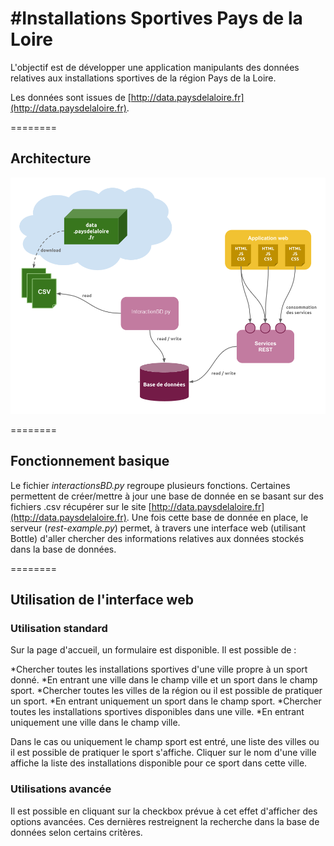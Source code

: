 #Installations Sportives Pays de la Loire 
========

L'objectif est de développer une application manipulants des données relatives aux installations sportives de la région Pays de la Loire.

Les données sont issues de [http://data.paysdelaloire.fr](http://data.paysdelaloire.fr).

========
## Architecture

![architecture.png](img/architecture.png)

========
## Fonctionnement basique

Le fichier *interactionsBD.py* regroupe plusieurs fonctions.
Certaines permettent de créer/mettre à jour une base de donnée en se basant sur des fichiers .csv récupérer sur le site [http://data.paysdelaloire.fr](http://data.paysdelaloire.fr).
Une fois cette base de donnée en place, le serveur (*rest-example.py*) permet, à travers une interface web (utilisant Bottle) d'aller chercher des informations relatives aux données stockés dans la base de données.

========
## Utilisation de l'interface web

### Utilisation standard

Sur la page d'accueil, un formulaire est disponible. Il est possible de : 

*Chercher toutes les installations sportives d'une ville propre à un sport donné.
  *En entrant une ville dans le champ ville et un sport dans le champ sport.
*Chercher toutes les villes de la région ou il est possible de pratiquer un sport.
  *En entrant uniquement un sport dans le champ sport.
*Chercher toutes les installations sportives disponibles dans une ville.
  *En entrant uniquement une ville dans le champ ville.

Dans le cas ou uniquement le champ sport est entré, une liste des villes ou il est possible de pratiquer le sport s'affiche. Cliquer sur le nom d'une ville affiche la liste des installations disponible pour ce sport dans cette ville.

### Utilisations avancée

Il est possible en cliquant sur la checkbox prévue à cet effet d'afficher des options avancées.
Ces dernières restreignent la recherche dans la base de données selon certains critères.
